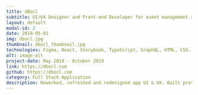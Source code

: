 ```yaml
---
title: dBocl
subtitle: UI/UX Designer and Front-end Developer for event management app.
layout: default
modal-id: 2
date: 2019-05-01
img: dbocl.jpg
thumbnail: dbocl_thumbnail.jpg
technologies: Figma, React, Storybook, TypeScript, GraphQL, HTML, CSS.
alt: image-alt
project-date: May 2019 - October 2019
link: https://dbocl.com
github: https://dbocl.com
category: Full Stack Application
description: Reworked, refreshed and redesigned app UI & UX. Built prototypes in Storybook and implement in TypeScript React app.
---
```

